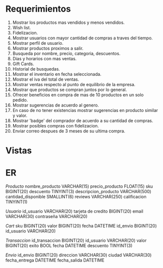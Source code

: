 # Requerimientos

1. Mostrar los productos mas vendidos y menos vendidos.
2. Wish list.
3. Fidelizacion.
4. Mostrar usuarios con mayor cantidad de compras a traves del tiempo.
5. Mostrar perfil de usuario.
6. Mostrar productos proximos a salir.
7. Busqueda por nombre, precio, categoria, descuentos.
8. Dias y horarios con mas ventas.
9. Gift Cards.
10. Historial de busquedas.
11. Mostrar el inventario en fecha seleccionada.
12. Mostrar el iva del total de ventas.
13. Mostrar ventas respecto al punto de equilibrio de la empresa.
14. Mostrar que productos se compran juntos por lo general.
15. Ofrecer beneficios en compra de mas de 10 productos en un solo pedido.
16. Mostrar sugerencias de acuerdo al genero.
17. En caso de no tener existencias mostrar sugerencias en producto similar y valor.
18. Mostrar 'badge' del comprador de acuerdo a su cantidad de compras.
19. Mostrar posibles compras con fidelizacion.
20. Enviar correo despues de 3 meses de su ultima compra.

# Vistas





# ER

*Producto*
nombre_producto VARCHAR(15)
precio_producto FLOAT(15)
sku BIGINT(20)
descuento TINYINT(3)
descripcion_producto VARCHAR(500)
cantidad_disponible SMALLINT(6)
reviews VARCHAR(250)
calificacion TINYINT(1)


*Usuario*
id_usuario VARCHAR(20)
tarjeta de credito BIGINT(20)
email VARCHAR(30)
contraseña VARCHAR(20)


*Cart*
sku BIGINT(20)
valor BIGINT(20)
fecha DATETIME
id_envio BIGINT(20)
id_usuario VARCHAR(20)


*Transaccion*
id_transaccion BIGINT(20) 
id_usuario VARCHAR(20)
valor BIGINT(20)
exito BOOL
fecha DATETIME
descuento TINYINT(3)


*Envio*
id_envio BIGINT(20)
direccion VARCHAR(30)
ciudad VARCHAR(30)
fecha_entrega DATETIME
fecha_salida DATETIME





